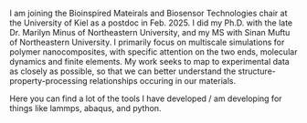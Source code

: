 I am joining the Bioinspired Mateirals and Biosensor Technologies chair at the University of Kiel as a postdoc in Feb. 2025. I did my Ph.D. with the late Dr. Marilyn Minus of Northeastern University, and my MS with Sinan Muftu of Northeastern University. I primarily focus on multiscale simulations for polymer nanocomposites, with specific attention on the two ends, molecular dynamics and finite elements. My work seeks to map to experimental data as closely as possible, so that we can better understand the structure-property-processing relationships occuring in our materials.

Here you can find a lot of the tools I have developed / am developing for things like lammps, abaqus, and python.

<!--
**Tj-Barrett/Tj-Barrett** is a ✨ _special_ ✨ repository because its `README.md` (this file) appears on your GitHub profile.

Here are some ideas to get you started:

- 🔭 I’m currently working on ...
- 🌱 I’m currently learning ...
- 👯 I’m looking to collaborate on ...
- 🤔 I’m looking for help with ...
- 💬 Ask me about ...
- 📫 How to reach me: ...
- 😄 Pronouns: ...
- ⚡ Fun fact: ...
-->
